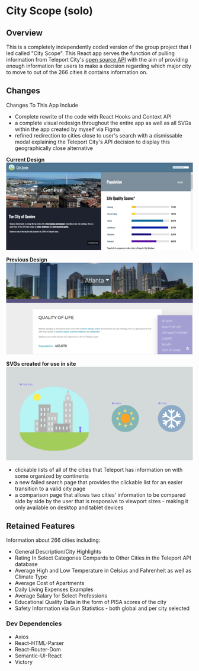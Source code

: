 # City Scope (solo)

## Overview 
This is a completely independently coded version of the group project that I led called "City Scope". This React app serves the function of pulling information from Teleport City's [open source API](https://developers.teleport.org/api/) with the aim of providing enough information for users to make a decision regarding which major city to move to out of the 266 cities it contains information on.

## Changes

Changes To This App Include
- Complete rewrite of the code with React Hooks and Context API
- a complete visual redesign throughout the entire app as well as all SVGs within the app created by myself via Figma
- refined redirection to cities close to user's search with a dismissable modal explaining the Teleport City's API decision to display this geographically close alternative


**Current Design**
![Current Site Design](src/assets/currentDesign.png)


**Previous Design**
![Previous Site Design](src/assets/previousDesign.png)


**SVGs created for use in site**
![Image of City Icons](/src/assets/CityScopeIcons.png)


- clickable lists of all of the cities that Teleport has information on with some organized by continents
- a new failed search page that provides the clickable list for an easier transition to a valid city page
- a comparison page that allows two cities' information to be compared side by side by the user that is 
  responsive to viewport sizes - making it only available on desktop and tablet devices

## Retained Features

Information about 266 cities including:
- General Description/City Highlights
- Rating In Select Categories Compards to Other Cities in the Teleport API database
- Average High and Low Temperature in Celsius and Fahrenheit as well as Climate Type
- Average Cost of Apartments
- Daily Living Expenses Examples
- Average Salary for Select Professions
- Educational Quality Data in the form of PISA scores of the city
- Safety Information via Gun Statistics - both global and per city selected

### Dev Dependencies
- Axios
- React-HTML-Parser
- React-Router-Dom
- Semantic-UI-React
- Victory
